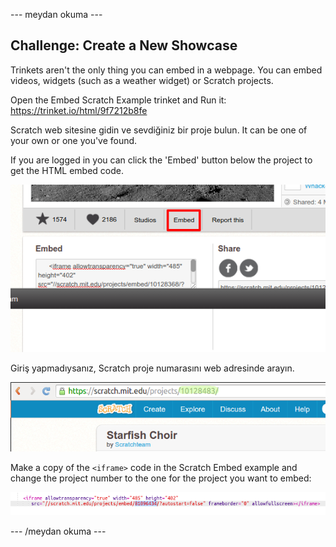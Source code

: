 \--- meydan okuma \---

## Challenge: Create a New Showcase

Trinkets aren't the only thing you can embed in a webpage. You can embed videos, widgets (such as a weather widget) or Scratch projects.

Open the Embed Scratch Example trinket and Run it: <https://trinket.io/html/9f7212b8fe>

Scratch web sitesine gidin ve sevdiğiniz bir proje bulun. It can be one of your own or one you've found.

If you are logged in you can click the 'Embed' button below the project to get the HTML embed code.

![ekran görüntüsü](images/scratch-embed.png)

Giriş yapmadıysanız, Scratch proje numarasını web adresinde arayın.

![ekran görüntüsü](images/scratch-project-number.png)

Make a copy of the `<iframe>` code in the Scratch Embed example and change the project number to the one for the project you want to embed:

![ekran görüntüsü](images/scratch-iframe.png)

\--- /meydan okuma \---